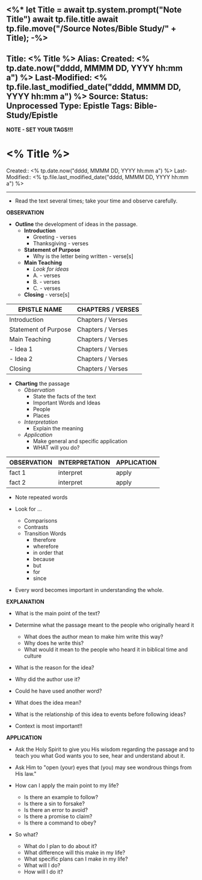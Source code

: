 <%*
let Title = await tp.system.prompt("Note Title")
await tp.file.title
await tp.file.move("/Source Notes/Bible Study/" + Title);
-%>
---
Title: <% Title %>
Alias:
Created: <% tp.date.now("dddd, MMMM DD, YYYY hh:mm a") %>
Last-Modified: <% tp.file.last_modified_date("dddd, MMMM DD, YYYY hh:mm a") %>
Source: 
Status: Unprocessed
Type: Epistle
Tags:  Bible-Study/Epistle
---

**NOTE - SET YOUR TAGS!!!**


# <% Title %>

Created:: <% tp.date.now("dddd, MMMM DD, YYYY hh:mm a") %>
Last-Modified:: <% tp.file.last_modified_date("dddd, MMMM DD, YYYY hh:mm a") %>

---

- Read the text several times; take your time and observe carefully.

**OBSERVATION**

- **Outline** the development of ideas in the passage.
	- **Introduction**
		- Greeting - verses 
		- Thanksgiving - verses
	- **Statement of Purpose**
		- Why is the letter being written - verse[s]
	- **Main Teaching**
		- *Look for ideas*
		- A. - verses
		- B. - verses
		- C. - verses
	- **Closing** - verse[s]

| EPISTLE NAME         | CHAPTERS / VERSES |
| -------------------- | ----------------- |
| Introduction         | Chapters / Verses |
| Statement of Purpose | Chapters / Verses |
| Main Teaching        | Chapters / Verses |
| - Idea 1             | Chapters / Verses |
| - Idea 2             | Chapters / Verses |
| Closing | Chapters / Verses |

- **Charting** the passage
	- *Observation*
		- State the facts of the text
		- Important Words and Ideas
		- People
		- Places
	- *Interpretation*
		- Explain the meaning
	- *Application*
		- Make general and specific application
		- WHAT will you do?

| OBSERVATION | INTERPRETATION | APPLICATION |
| ----------- | -------------- | ----------- |
| fact 1            | interpret               | apply            |
| fact 2            | interpret               | apply            |

- Note repeated words

- Look for ...
	- Comparisons
	- Contrasts
	- Transition Words
		- therefore
		- wherefore
		- in order that
		- because
		- but
		- for
		- since

- Every word becomes important in understanding the whole.

**EXPLANATION**
- What is the main point of the text?

- Determine what the passage meant to the people who originally heard it
	- What does the author mean to make him write this way?
	- Why does he write this?
	- What would it mean to the people who heard it in biblical time and culture

- What is the reason for the idea?

- Why did the author use it?

- Could he have used another word?

- What does the idea mean?

- What is the relationship of this idea to events before following ideas?

- Context is most important!!


**APPLICATION**
- Ask the Holy Spirit to give you His wisdom regarding the passage and to teach you what God wants you to see, hear and understand about it.

- Ask Him to "open (your) eyes that (you) may see wondrous things from His law."

- How can I apply the main point to my life?
	- Is there an example to follow?
	- Is there a sin to forsake?
	- Is there an error to avoid?
	- Is there a promise to claim?
	- Is there a command to obey?

- So what?
	- What do I plan to do about it?
	- What difference will this make in my life?
	- What specific plans can I make in my life?
	- What will I do?
	- How will I do it?